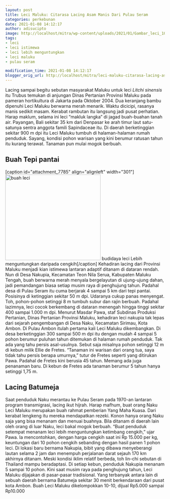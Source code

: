 ```yaml
---
layout: post
title: Leci Maluku: Citarasa Lacing Asam Manis Dari Pulau Seram
categories: perkebunan
date: 2021-01-08 14:12:17
author: adisucipto
image: http://localhost/mitra/wp-content/uploads/2021/01/Gambar_leci_1024x579.jpg
tags:
- leci
- leci istimewa
- leci lebih menguntungkan
- leci maluku
- pulau seram

modification_time: 2021-01-08 14:12:17
blogger_orig_url: http://localhost/mitra/leci-maluku-citarasa-lacing-asam-manis.html
---
```


Lacing sampai begitu sebutan masyarakat Maluku untuk leci <i>Litchi sinensis</i> itu Trubus temukan di anjungan Dinas Pertanian Provinsi Maluku pada pameran hortikultura di Jakarta pada Oktober 2004. Dua keranjang bambu dipenuhi Leci Maluku berwarna merah menarik. Waktu dicicipi, rasanya manis sedikit masam.
Kerabat rambutan itu langsung jadi pusat perhatian. Harap maklum, selama ini leci “makluk langka” di jagad buah-buahan tanah air. Payangan, Bali sekitar 35 km dari Denpasar ke arah timur laut satu-satunya sentra anggota famili Sapindaceae itu.
Di daerah berketinggian sekitar 900 m dpi itu Leci Maluku tumbuh di halaman-halaman rumah penduduk. Sayang, kondisi pohon warisan yang kini berumur ratusan tahun itu kurang terawat. Tanaman pun mulai mogok berbuah.
<h2 id="lacing">Buah Tepi pantai</h2>
[caption id="attachment_7785" align="alignleft" width="301"]<a href="http://127.0.0.1/mitra/wp-content/uploads/2021/01/Gambar_leci1_855x768.jpg"><img class="wp-image-7785 " src="http://127.0.0.1/mitra/wp-content/uploads/2021/01/Gambar_leci1_855x768.jpg" alt="buah leci" width="301" height="271" /></a> budidaya leci Lebih menguntungkan daripada cengkih[/caption]
Kehadiran lacing dari Provinsi Maluku menjadi kian istimewa lantaran adaptif ditanam di dataran rendah. Nun di Desa Nakupia, Kecamatan Teon Nila Serua, Kabupaten Maluku Tengah, buah berwarna merah menyala bergelayutan di ujung-ujung dahan, jadi pemandangan biasa setiap musim raya di penghujung tahun.
Padahal desa di Pulau Seram itu cuma berjarak 4 sampai 5 km dari tepi pantai. Posisinya di ketinggian sekitar 50 m dpi. Udaranya cukup panas menyengat.
Toh, pohon-pohon setinggi 8 m tumbuh subur dan rajin berbuah. Padahal lazimnya, leci cocok berkembang di dataran menengah hingga tinggi sekitar 400 sampai 1.000 m dpi.
Menurut Masdar Pawa, staf Subdinas Produksi Pertanian, Dinas Pertanian Provinsi Maluku, kehadiran leci nakupia tak lepas dari sejarah pengembangan di Desa Naku, Kecamatan Sirimau, Kota Ambon.
Di Pulau Ambon itulah pertama kali Leci Maluku dikembangkan. Di desa berketinggian 300 sampai 500 m dpi itu dengan mudah 4 sampai 5 pohon berumur puluhan tahun ditemukan di halaman rumah penduduk. Tak ada yang tahu persis asal-usulnya.
Sebut saja misalnya pohon setinggi 12 m di kebun milik Ellie de Fretes. “Tanaman ini warisan dari orang tua, saya tidak tahu persis berapa umurnya,” tutur de Fretes seperti yang ditirukan Pawa. Padahal de Fretes kini berusia 45 tahun. Memang ada juga penanaman baru. Di kebun de Fretes ada tanaman berumur 5 tahun hanya setinggi 1,75 m.
<h2 id="lacing">Lacing Batumeja</h2>
Saat penduduk Naku merantau ke Pulau Seram pada 1970-an lantaran program transmigrasi, lacing ikut hijrah. Harap mafhum, buat orang Naku Leci Maluku merupakan buah rahmat pemberian Yang Maha Kuasa. Dari kerabat lengkeng itu mereka mendapatkan rezeki.
Konon hanya orang Naku saja yang bisa menanam dan menuai buahnya. Bila ditanam di daerah lain oleh orang di luar Naku, leci bakal mogok berbuah. “Buat penduduk setempat menanam leci lebih menguntungkan ketimbang cengkih,” ujar Pawa.
Ia mencontohkan, dengan harga cengkih saat ini Rp 15.000 per kg, keuntungan dari 10 pohon cengkih sebanding dengan hasil panen 1 pohon leci.
Di lokasi baru bernama Nakupia, bibit yang dibawa menyeberangi lautan selama 2 jam dan menempuh perjalanan darat sejauh 170 km akhirnya ditanam. Meski kondisi iklim relatif berbeda, toh lin-chi sebutan di Thailand mampu beradaptasi. Di setiap kebun, penduduk Nakupia menanam 5 sampai 10 pohon.
Kini saat musim raya pada penghujung tahun, Leci Maluku dijajakan di pasar-pasar tradisional. Yang terbanyak antara lain di sebuah daerah bernama Batumeja sekitar 30 menit berkendaraan dari pusat kota Ambon. Buah Leci Maluku dikelompokkan 10-10, dijual Rp5.000 sampai Rp10.000
